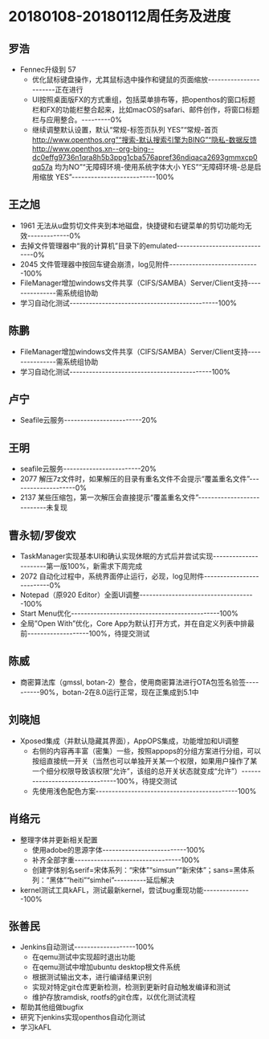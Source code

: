 # 20180108-20180112周任务及进度

## 罗浩
- Fennec升级到 57
   - 优化鼠标键盘操作，尤其鼠标选中操作和键鼠的页面缩放-----------------------正在进行
   - UI按照桌面版FX的方式重组，包括菜单排布等，把openthos的窗口标题栏和FX的功能栏整合起来，比如macOS的safari、邮件创作，将窗口标题栏与应用整合。---------0%
   - 继续调整默认设置，默认“常规-标签页队列 YES”“常规-首页 http://www.openthos.org”“搜索-默认搜索引擎为BING”“隐私-数据反馈<http://www.openthos.xn--org-bing--dc0effg9736n1qra8h5b3ppg1cba576apref36ndiqaca2693gmmxcp0qq57a> 均为NO”“无障碍环境-使用系统字体大小 YES”“无障碍环境-总是启用缩放 YES”--------------------------100%

## 王之旭
- 1961 无法从u盘剪切文件夹到本地磁盘，快捷键和右键菜单的剪切功能均无效-------------0%
- 去掉文件管理器中“我的计算机”目录下的emulated------------------------------0%
- 2045 文件管理器中按回车键会崩溃，log见附件----------------------------100%
- FileManager增加windows文件共享（CIFS/SAMBA）Server/Client支持---------------需系统组协助
- 学习自动化测试----------------------------------------------100%

## 陈鹏
- FileManager增加windows文件共享（CIFS/SAMBA）Server/Client支持---------------需系统组协助
- 学习自动化测试--------------------------------------------100%

## 卢宁
- Seafile云服务------------------------20%

## 王明
- seafile云服务------------------------20%
- 2077 解压7z文件时，如果解压的目录有重名文件不会提示“覆盖重名文件”--------------------0%
- 2137 某些压缩包，第一次解压会直接提示“覆盖重名文件”---------------------------未复现

## 曹永韧/罗俊欢
- TaskManager实现基本UI和确认实现休眠的方式后并尝试实现----------------------第一版100%，新需求下周完成
- 2072 自动化过程中，系统界面停止运行，必现，log见附件--------------------------0%
- Notepad（原920 Editor）全面UI调整------------------------------------100%
- Start Menu优化----------------------------------------------100%
- 全局”Open With”优化，Core App为默认打开方式，并在自定义列表中排最前-------------------100%，待提交测试

## 陈威
- 商密算法库（gmssl, botan-2）整合，使用商密算法进行OTA包签名验签----------90%，botan-2在8.0运行正常，现在正集成到5.1中

## 刘晓旭
- Xposed集成（并默认隐藏其界面），AppOPS集成，功能增加和UI调整
   - 右侧的内容再丰富（密集）一些，按照appops的分组方案进行分组，可以按组直接统一开关（当然也可以单独开关某一个权限，如果用户操作了某一个细分权限导致该权限“允许”，该组的总开关状态就变成“允许”）--------------------------------100%，待提交测试
   - 先使用浅色配色方案--------------------------------------------100%

## 肖络元
- 整理字体并更新相关配置
   - 使用adobe的思源字体--------------------------100%
   - 补齐全部字重---------------------------------100%
   - 创建字体别名serif=宋体系列：“宋体”“simsun”“新宋体”；sans=黑体系列：“黑体”“heiti”“simhei”----------延后解决
- kernel测试工具kAFL，测试最新kernel，尝试bug重现功能---------------100%

## 张善民
- Jenkins自动测试-------------------100%
   - 在qemu测试中实现超时退出功能
   - 在qemu测试中增加ubuntu desktop根文件系统
   - 根据测试输出文本，进行编译结果识别
   - 实现对特定git仓库更新检测，检测到更新时自动触发编译和测试
   - 维护存放ramdisk, rootfs的git仓库，以优化测试流程
- 帮助其他组做bugfix
- 研究下jenkins实现openthos自动化测试
- 学习kAFL
